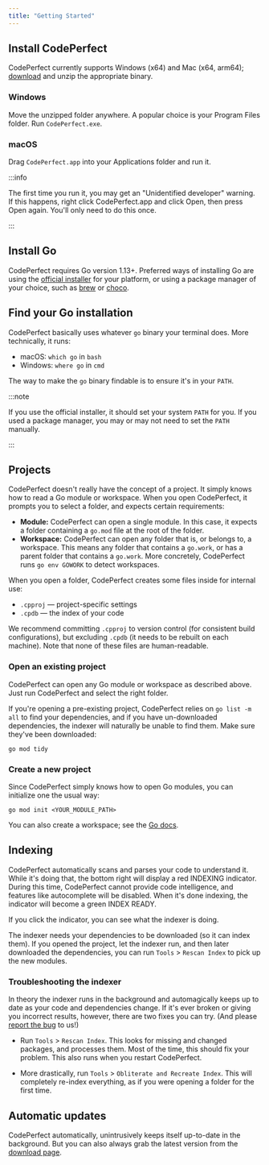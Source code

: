```yaml
---
title: "Getting Started"
---
```


## Install CodePerfect

CodePerfect currently supports Windows (x64) and Mac (x64, arm64);
[download](https://codeperfect95.com/download) and unzip the appropriate binary.

### Windows

Move the unzipped folder anywhere. A popular choice is your Program Files
folder. Run `CodePerfect.exe`.

### macOS

Drag `CodePerfect.app` into your Applications folder and run it.

:::info

The first time you run it, you may get an "Unidentified developer" warning. If
this happens, right click CodePerfect.app and click Open, then press Open again.
You'll only need to do this once.

:::

## Install Go

CodePerfect requires Go version 1.13+. Preferred ways of installing Go are using
the [official installer](https://go.dev/dl/) for your platform, or using a
package manager of your choice, such as
[brew](https://formulae.brew.sh/formula/go) or
[choco](https://community.chocolatey.org/packages/golang).

## Find your Go installation

CodePerfect basically uses whatever `go` binary your terminal does. More
technically, it runs:

- macOS: `which go` in `bash`
- Windows: `where go` in `cmd`

The way to make the `go` binary findable is to ensure it's in your `PATH`.

:::note

If you use the official installer, it should set your system `PATH` for you. If
you used a package manager, you may or may not need to set the `PATH` manually.

:::

## Projects

CodePerfect doesn't really have the concept of a project. It simply knows how to
read a Go module or workspace. When you open CodePerfect, it prompts you to
select a folder, and expects certain requirements:

- **Module:** CodePerfect can open a single module. In this case, it expects a
  folder containing a `go.mod` file at the root of the folder.
- **Workspace:** CodePerfect can open any folder that is, or belongs to, a
  workspace. This means any folder that contains a `go.work`, or has a parent
  folder that contains a `go.work`. More concretely, CodePerfect runs
  `go env GOWORK` to detect workspaces.

When you open a folder, CodePerfect creates some files inside for internal use:

- `.cpproj` &mdash; project-specific settings
- `.cpdb` &mdash; the index of your code

We recommend committing `.cpproj` to version control (for consistent build
configurations), but excluding `.cpdb` (it needs to be rebuilt on each machine).
Note that none of these files are human-readable.

### Open an existing project

CodePerfect can open any Go module or workspace as described above. Just run
CodePerfect and select the right folder.

If you're opening a pre-existing project, CodePerfect relies on `go list -m all`
to find your dependencies, and if you have un-downloaded dependencies, the
indexer will naturally be unable to find them. Make sure they've been
downloaded:

```
go mod tidy
```

### Create a new project

Since CodePerfect simply knows how to open Go modules, you can initialize one
the usual way:

```
go mod init <YOUR_MODULE_PATH>
```

You can also create a workspace; see the
[Go docs](https://go.dev/doc/tutorial/workspaces).

## Indexing

CodePerfect automatically scans and parses your code to understand it. While
it's doing that, the bottom right will display a red <span
class="indexing">INDEXING</span> indicator. During this time, CodePerfect cannot
provide code intelligence, and features like autocomplete will be disabled. When
it's done indexing, the indicator will become a green <span
class="index-ready">INDEX READY</span>.

If you click the indicator, you can see what the indexer is doing.

The indexer needs your dependencies to be downloaded (so it can index them). If
you opened the project, let the indexer run, and then later downloaded the
dependencies, you can run `Tools` &gt; `Rescan Index` to pick up the new
modules.

### Troubleshooting the indexer

In theory the indexer runs in the background and automagically keeps up to date
as your code and dependencies change. If it's ever broken or giving you
incorrect results, however, there are two fixes you can try. (And please
[report the bug](https://github.com/codeperfect95/issue-tracker) to us!)

- Run `Tools` &gt; `Rescan Index`. This looks for missing and changed packages,
  and processes them. Most of the time, this should fix your problem. This also
  runs when you restart CodePerfect.

- More drastically, run `Tools` &gt; `Obliterate and Recreate Index`. This will
  completely re-index everything, as if you were opening a folder for the first
  time.

## Automatic updates

CodePerfect automatically, unintrusively keeps itself up-to-date in the
background. But you can also always grab the latest version from the
[download page](https://codeperfect95.com/download).
